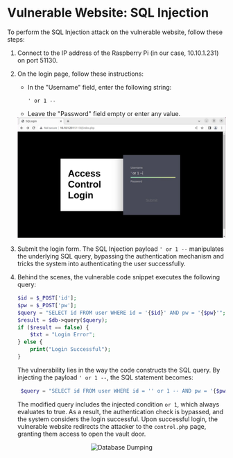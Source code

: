 # Vulnerable Website: SQL Injection

To perform the SQL Injection attack on the vulnerable website, follow these steps:

1. Connect to the IP address of the Raspberry Pi (in our case, 10.10.1.231) on port 51130.

2. On the login page, follow these instructions:

   - In the "Username" field, enter the following string:
     ```
     ' or 1 --
     ```
   - Leave the "Password" field empty or enter any value.

    <div align="center">
        <img src="https://github.com/BenIlies/CS394X/raw/main/Vulnerable-Website/Attacks/SQL-Injection/login-page.PNG" alt="Database Dumping">
    </div>

3. Submit the login form. The SQL Injection payload `' or 1 --` manipulates the underlying SQL query, bypassing the authentication mechanism and tricks the system into authenticating the user successfully.

4. Behind the scenes, the vulnerable code snippet executes the following query:

   ```php
   $id = $_POST['id'];
   $pw = $_POST['pw'];
   $query = "SELECT id FROM user WHERE id = '{$id}' AND pw = '{$pw}'";
   $result = $db->query($query);
   if ($result == false) {
       $txt = "Login Error";
   } else {
       print("Login Successful");
   }
    ```

    The vulnerability lies in the way the code constructs the SQL query. By injecting the payload `' or 1 --`, the SQL statement becomes:

   ```php
    $query = "SELECT id FROM user WHERE id = '' or 1 -- AND pw = '{$pw}'";
    ```

    The modified query includes the injected condition `or 1`, which always evaluates to true. As a result, the authentication check is bypassed, and the system considers the login successful. Upon successful login, the vulnerable website redirects the attacker to the `control.php` page, granting them access to open the vault door.

    <div align="center">
        <img src="https://github.com/BenIlies/CS394X/raw/main/Vulnerable-Website/Attacks/SQL-Injection/control-page.PNG" alt="Database Dumping">
    </div>
